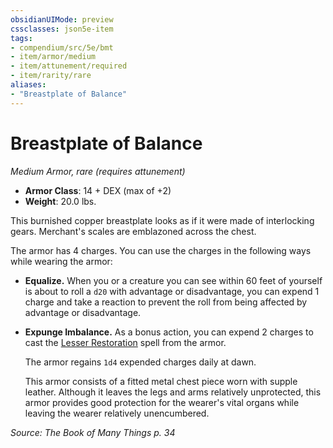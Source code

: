```yaml
---
obsidianUIMode: preview
cssclasses: json5e-item
tags:
- compendium/src/5e/bmt
- item/armor/medium
- item/attunement/required
- item/rarity/rare
aliases: 
- "Breastplate of Balance"
---
```

# Breastplate of Balance
*Medium Armor, rare (requires attunement)*  

- **Armor Class**: 14 + DEX (max of +2)
- **Weight**: 20.0 lbs.

This burnished copper breastplate looks as if it were made of interlocking gears. Merchant's scales are emblazoned across the chest.

The armor has 4 charges. You can use the charges in the following ways while wearing the armor:

- **Equalize.** When you or a creature you can see within 60 feet of yourself is about to roll a `d20` with advantage or disadvantage, you can expend 1 charge and take a reaction to prevent the roll from being affected by advantage or disadvantage.  
- **Expunge Imbalance.** As a bonus action, you can expend 2 charges to cast the [Lesser Restoration](5E2014官方资源/spells/lesser-restoration.md) spell from the armor.  

    The armor regains `1d4` expended charges daily at dawn.  

    This armor consists of a fitted metal chest piece worn with supple leather. Although it leaves the legs and arms relatively unprotected, this armor provides good protection for the wearer's vital organs while leaving the wearer relatively unencumbered.  

*Source: The Book of Many Things p. 34*